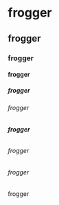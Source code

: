 # frogger
## frogger
### frogger
#### frogger
##### frogger
###### frogger 
###### **frogger**
###### *frogger*
###### _frogger_

frogger
